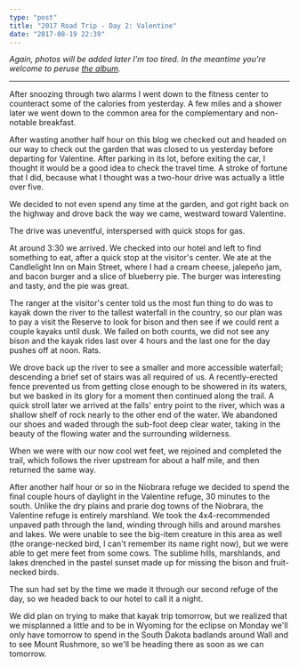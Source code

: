 ```yaml
---
type: "post"
title: "2017 Road Trip - Day 2: Valentine"
date: "2017-08-19 22:39"
---
```


_Again, photos will be added later I'm too tired. In the meantime you're welcome to peruse [the album][photos]._

---

After snoozing through two alarms I went down to the fitness center to counteract some of the calories from yesterday. A few miles and a shower later we went down to the common area for the complementary and non-notable breakfast.

After wasting another half hour on this blog we checked out and headed on our way to check out the garden that was closed to us yesterday before departing for Valentine. After parking in its lot, before exiting the car, I thought it would be a good idea to check the travel time. A stroke of fortune that I did, because what I thought was a two-hour drive was actually a little over five.

We decided to not even spend any time at the garden, and got right back on the highway and drove back the way we came, westward toward Valentine.

The drive was uneventful, interspersed with quick stops for gas.

At around 3:30 we arrived. We checked into our hotel and left to find something to eat, after a quick stop at the visitor's center. We ate at the Candlelight Inn on Main Street, where I had a cream cheese, jalepeño jam, and bacon burger and a slice of blueberry pie. The burger was interesting and tasty, and the pie was great.

The ranger at the visitor's center told us the most fun thing to do was to kayak down the river to the tallest waterfall in the country, so our plan was to pay a visit the Reserve to look for bison and then see if we could rent a couple kayaks until dusk. We failed on both counts, we did not see any bison and the kayak rides last over 4 hours and the last one for the day pushes off at noon. Rats.

We drove back up the river to see a smaller and more accessible waterfall; descending a brief set of stairs was all required of us. A recently-erected fence prevented us from getting close enough to be showered in its waters, but we basked in its glory for a moment then continued along the trail. A quick stroll later we arrived at the falls' entry point to the river, which was a shallow shelf of rock nearly to the other end of the water. We abandoned our shoes and waded through the sub-foot deep clear water, taking in the beauty of the flowing water and the surrounding wilderness.

When we were  with our now cool wet feet, we rejoined and completed the trail, which follows the river upstream for about a half mile, and then returned the same way.

After another half hour or so in the Niobrara refuge we decided to spend the final couple hours of daylight in the Valentine refuge, 30 minutes to the south. Unlike the dry plains and prarie dog towns of the Niobrara, the Valentine refuge is entirely marshland. We took the 4x4-recommended unpaved path through the land, winding through hills and around marshes and lakes. We were unable to see the big-item creature in this area as well (the orange-necked bird, I can't remember its name right now), but we were able to get mere feet from some cows. The sublime hills, marshlands, and lakes drenched in the pastel sunset made up for missing the bison and fruit-necked birds.

The sun had set by the time we made it through our second refuge of the day, so we headed back to our hotel to call it a night.

We did plan on trying to make that kayak trip tomorrow, but we realized that we misplanned a little and to be in Wyoming for the eclipse on Monday we'll only have tomorrow to spend in the South Dakota badlands around Wall and to see Mount Rushmore, so we'll be heading there as soon as we can tomorrow.

[photos]: https://goo.gl/photos/s6D4FYv8uWmbNhiT8
